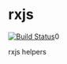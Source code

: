 # rxjs

[![Build Status](https://travis-ci.org/pinyin/rxjs.svg?branch=master)](https://travis-ci.org/pinyin/rxjs)0

rxjs helpers
